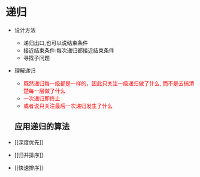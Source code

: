 # 递归

- 设计方法
  - 递归出口,也可以说结束条件
  - 接近结束条件:每次递归都接近结束条件
  - 寻找子问题
- 理解递归
  - <font color="red">既然递归每一级都是一样的，因此只关注一级递归做了什么, 而不是去搞清楚每一层做了什么</font>
  - <font color="red">一次递归即终止</font>
  - <font color="red">或者说只关注最后一次递归发生了什么</font>
  
  ## 应用递归的算法
  
 -  [[深度优先]]
  
  - [[归并排序]]
  
  - [[快速排序]]